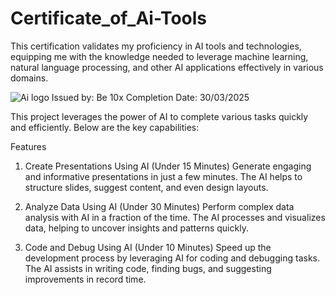 # Certificate_of_Ai-Tools
This certification validates my proficiency in AI tools and technologies, equipping me with the knowledge needed to leverage machine learning, natural language processing, and other AI applications effectively in various domains.

![Ai logo]()
Issued by: Be 10x
Completion Date: 30/03/2025


This project leverages the power of AI to complete various tasks quickly and efficiently. Below are the key capabilities:

Features
1. Create Presentations Using AI (Under 15 Minutes)
Generate engaging and informative presentations in just a few minutes. The AI helps to structure slides, suggest content, and even design layouts.

2. Analyze Data Using AI (Under 30 Minutes)
Perform complex data analysis with AI in a fraction of the time. The AI processes and visualizes data, helping to uncover insights and patterns quickly.

3. Code and Debug Using AI (Under 10 Minutes)
Speed up the development process by leveraging AI for coding and debugging tasks. The AI assists in writing code, finding bugs, and suggesting improvements in record time.
